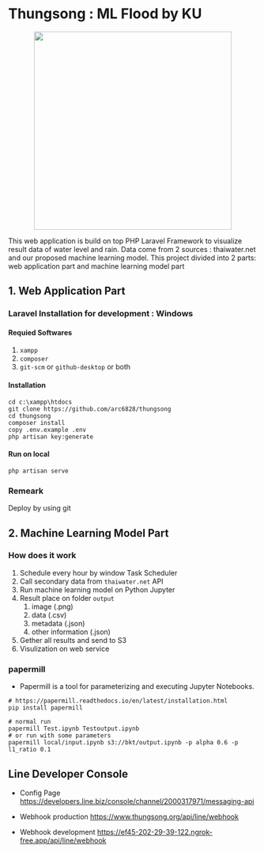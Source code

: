 # Thungsong : ML Flood by KU
<div align="center">
<img src="https://thungsongflood.org/img/LOGO_KU_Flood-01.png" width="400" />
</div>

This web application is build on top PHP Laravel Framework to visualize result data of water level and rain. Data come from 2 sources : thaiwater.net and our proposed machine learning model. This project divided into 2 parts: web application part and machine learning model part

## 1. Web Application Part

### Laravel Installation for development : Windows
#### Requied Softwares
1. `xampp`
1. `composer`
1. `git-scm` or `github-desktop` or both

#### Installation

```
cd c:\xampp\htdocs
git clone https://github.com/arc6828/thungsong
cd thungsong
composer install
copy .env.example .env
php artisan key:generate
```

#### Run on local
```
php artisan serve
```

### Remeark
Deploy by using git


## 2. Machine Learning Model Part

### How does it work
1. Schedule every hour by window Task Scheduler 
1. Call secondary data from `thaiwater.net` API
1. Run machine learning model on Python Jupyter
1. Result place on folder `output`
    1. image (.png)
    1. data (.csv)
    1. metadata (.json)
    1. other information (.json)
1. Gether all results and send to S3
1. Visulization on web service



### papermill
- Papermill is a tool for parameterizing and executing Jupyter Notebooks.

```
# https://papermill.readthedocs.io/en/latest/installation.html
pip install papermill

# normal run
papermill Test.ipynb Testoutput.ipynb
# or run with some parameters
papermill local/input.ipynb s3://bkt/output.ipynb -p alpha 0.6 -p l1_ratio 0.1
```


## Line Developer Console
- Config Page
https://developers.line.biz/console/channel/2000317971/messaging-api

- Webhook production
https://www.thungsong.org/api/line/webhook


- Webhook development
https://ef45-202-29-39-122.ngrok-free.app/api/line/webhook

